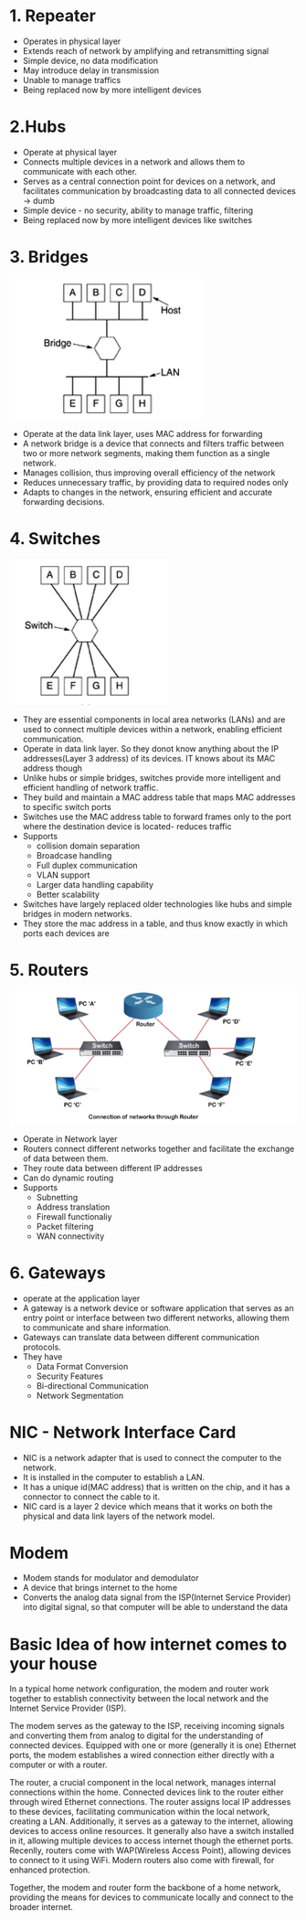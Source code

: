 # 1. Repeater
- Operates in physical layer
- Extends reach of network by amplifying and retransmitting signal
- Simple device, no data modification
- May introduce delay in transmission
- Unable to manage traffics
- Being replaced now by more intelligent devices

# 2.Hubs
- Operate at physical layer
- Connects multiple devices in a network and allows them to communicate with each other.
- Serves as a central connection point for devices on a network, and facilitates communication by broadcasting data to all connected devices -> dumb
- Simple device - no security, ability to manage traffic, filtering
- Being replaced now by more intelligent devices like switches

# 3. Bridges
![Alt text](image-4.png)
- Operate at the data link layer, uses MAC address for forwarding
- A network bridge is a device that connects and filters traffic between two or more network segments, making them function as a single network. 
- Manages collision, thus improving overall efficiency of the network
- Reduces unnecessary traffic, by providing data to required nodes only
- Adapts to changes in the network, ensuring efficient and accurate forwarding decisions.

# 4. Switches
![Alt text](image-5.png)

-  They are essential components in local area networks (LANs) and are used to connect multiple devices within a network, enabling efficient communication.
- Operate in data link layer. So they donot know anything about the IP addresses(Layer 3 address) of its devices. IT knows about its MAC address though
- Unlike hubs or simple bridges, switches provide more intelligent and efficient handling of network traffic.
- They build and maintain a MAC address table that maps MAC addresses to specific switch ports
- Switches use the MAC address table to forward frames only to the port where the destination device is located- reduces traffic
- Supports 
    - collision domain separation
    - Broadcase handling
    - Full duplex communication
    - VLAN support
    - Larger data handling capability
    - Better scalability
- Switches have largely replaced older technologies like hubs and simple bridges in modern networks.
- They store the mac address in a table, and thus know exactly in which ports each devices are

# 5. Routers
![Alt text](image-7.png)
- Operate in Network layer
- Routers connect different networks together and facilitate the exchange of data between them.
- They route data between different IP addresses
- Can do dynamic routing
- Supports 
  - Subnetting
  - Address translation
  - Firewall functionaliy
  - Packet filtering
  - WAN connectivity

# 6. Gateways
- operate at the application layer
- A gateway is a network device or software application that serves as an entry point or interface between two different networks, allowing them to communicate and share information. 
- Gateways can translate data between different communication protocols. 
- They have
  - Data Format Conversion
  - Security Features
  - Bi-directional Communication
  - Network Segmentation


# NIC - Network Interface Card
 - NIC is a network adapter that is used to connect the computer to the network.
 - It is installed in the computer to establish a LAN. 
 - It has a unique id(MAC address) that is written on the chip, and it has a connector to connect the cable to it. 
 - NIC card is a layer 2 device which means that it works on both the physical and data link layers of the network model. 


# Modem
- Modem stands for modulator and demodulator
- A device that brings internet to the home
- Converts the analog data signal from the ISP(Internet Service Provider) into digital signal, so that computer will be able to understand the data

# Basic Idea of how internet comes to your house
In a typical home network configuration, the modem and router work together to establish connectivity between the local network and the Internet Service Provider (ISP).

The modem serves as the gateway to the ISP, receiving incoming signals and converting them from analog to digital for the understanding of connected devices. Equipped with one or more (generally it is one) Ethernet ports, the modem establishes a wired connection either directly with a computer or with a router. 

The router, a crucial component in the local network, manages internal connections within the home. Connected devices link to the router either through wired Ethernet connections. The router assigns local IP addresses to these devices, facilitating communication within the local network, creating a LAN. Additionally, it serves as a gateway to the internet, allowing devices to access online resources. It generally also have a switch installed in it, allowing multiple devices to access internet though the ethernet ports. Recenlly, routers come with WAP(Wireless Access Point), allowing devices to connect to it using WiFi. Modern routers also come with firewall, for enhanced protection.

 Together, the modem and router form the backbone of a home network, providing the means for devices to communicate locally and connect to the broader internet.